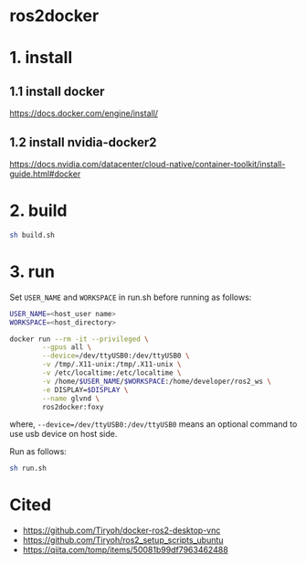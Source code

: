  ros2docker
 ===

# 1. install

## 1.1 install docker

https://docs.docker.com/engine/install/

## 1.2 install nvidia-docker2

https://docs.nvidia.com/datacenter/cloud-native/container-toolkit/install-guide.html#docker

# 2. build

```sh
sh build.sh
```

# 3. run

Set `USER_NAME` and `WORKSPACE` in run.sh before running as follows:

```sh:run.sh
USER_NAME=<host_user name>
WORKSPACE=<host_directory>

docker run --rm -it --privileged \
        --gpus all \
        --device=/dev/ttyUSB0:/dev/ttyUSB0 \
        -v /tmp/.X11-unix:/tmp/.X11-unix \
        -v /etc/localtime:/etc/localtime \
        -v /home/$USER_NAME/$WORKSPACE:/home/developer/ros2_ws \
        -e DISPLAY=$DISPLAY \
        --name glvnd \
        ros2docker:foxy
```
where, `--device=/dev/ttyUSB0:/dev/ttyUSB0` means an optional command to use usb device on host side.

Run as follows:

```sh
sh run.sh
```

# Cited

- https://github.com/Tiryoh/docker-ros2-desktop-vnc
- https://github.com/Tiryoh/ros2_setup_scripts_ubuntu
- https://qiita.com/tomp/items/50081b99df7963462488